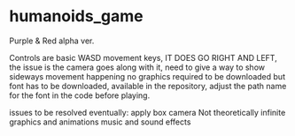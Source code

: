 # humanoids_game

Purple & Red alpha ver.

Controls are basic WASD movement keys, IT DOES GO RIGHT AND LEFT, the issue is the camera goes along with it, need to give a way to show sideways movement happening
no graphics required to be downloaded but font has to be downloaded, available in the repository, adjust the path name for the font in the code before playing.

issues to be resolved eventually:
apply box camera
Not theoretically infinite
graphics and animations
music and sound effects
